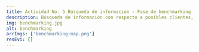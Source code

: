 ```yaml
---
title: Actividad No. 5 Búsqueda de información - Fase de benchmarking
description: Búsqueda de información con respecto a posibles clientes, comercializadores y proveedores, sectores empresariales y productos sustitutos y competidores.
img: benchmarking.jpg
alt: benchmarking
arrImgs: ['benchmarking-map.png']
resEvi: []
---
```


<span class="img"></span>
